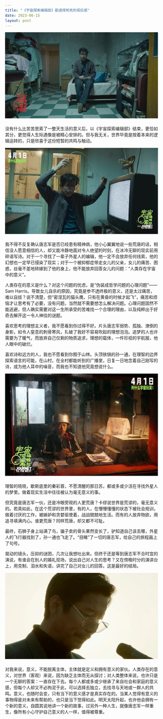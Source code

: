 ```yaml
---
title: "《宇宙探索编辑部》剧透得死死的观后感"
date: 2023-06-15
layout: post
---
```


<div style="margin-bottom: 20px">
  <img src="/assets/2023-06-15-journey-to-the-west/post1.jpeg" class="centered-image" />
</div>

没有什么比苦苦思索了一整天生活的意义后，以《宇宙探索编辑部》结束，更恰如其分，更觉得人生际遇像是被精心安排的。但与我无关，世界毕竟是按着本来的逻辑运转的，只是欣喜于这份短暂的共鸣与触动。

<div style="margin-bottom: 20px">
  <img src="/assets/2023-06-15-journey-to-the-west/post2.jpeg" class="centered-image" />
</div>

我不得不反复确认唐志军是否已经患有精神病，他小心翼翼地说一些荒唐的话，相信没人愿意相信的人，却又能冷静地面对令人绝望的时刻，在冰冷无聊的现实前用碎语写诗。对于一个寻找了一辈子外星人的编辑，他一定不会放弃任何线索，他的幻想也一定早已侵染了现实；对于一个被抑郁症带走女儿的父亲，女儿的痛苦、困惑，丝毫不差地转嫁到了他的身上，他不能放弃回答女儿的问题：“人类存在宇宙中的意义”。

人类存在的意义是什么？对这个问题的忧虑，是“伪装成哲学问题的心理问题”——Sam Harris。导致女儿自杀的原因，究竟是参不透终极的意义，还是太过痛苦，难以自拔？说不清楚，但“密涅瓦的猫头鹰，只有在黄昏的时候才起飞”，痛苦和烦恼才让思考有了必要，没有问题，当然就不需要想怎么解决问题。心理问题固然不能逃避，但人确实需要对这一生所承受的苦难找一个合理的理由，以及纯粹出于好奇去解开这一令人神往的谜题。

喜欢思考的理想主义者，我不愿看到你过得不好。片头唐志军弱势、孤独、潦倒的身影，如令人窒息的刺骨寒风，扎破了我好不容易吹起的理想泡泡。追梦的人也许需要为了暖气，而放弃自己仅剩的物质追求，理想的载体，一件珍视的宇航服，他人眼中的破烂。

喜欢诗和远方的人，我也不愿看到你囿于山林。头顶铁锅的孙一通，在理智的边界探索语言的可能，在山村，在全村都能听到的广播里，日复一日地念着自己刚写的诗，成为他人耳中的噪音，而我也不知道他究竟想说什么。

<div style="margin-bottom: 20px">
  <img src="/assets/2023-06-15-journey-to-the-west/post3.jpeg" class="centered-image" />
</div>

理智的晓晓，歇斯底里的秦彩蓉，不愿清醒的那日苏，都或多或少活在寻找外星人的梦里。做着现实生活中往往被认为毫无意义的事。

但究竟是唐志军一伙，还是冷眼旁观的人更荒唐？卡缪说世界是荒谬的，毫无意义的。若真如此，在这个荒谬的世界里，有的人，在懵懵懂懂的状态下被社会规训，做着讨厌的工作，被嫉妒和贪婪驱使着，战战兢兢地生活。而有的人放弃物欲，用追寻填满内心。谁更荒唐？同样荒唐，却又都不可耻。

最终，石狮子身上站满了鸟，骗子卖的骨头果然变长了，驴知道自己该去哪，外星人的飞行器找到了，孙一通也飞走了。“目睹”了一切的唐志军，给自己的旅程画上了句号。

晃动的镜头，压抑的谜团，几次让我想吐出来。但终于还是等到唐志军不合时宜的演说，有谁会在别人的婚礼现场，说出自己对人生的思考？又在傍晚时分的演讲台上，用克制、泪水和失语，讲完了自己对女儿的回答。这是最好的结局。

<div style="margin-bottom: 20px">
  <img src="/assets/2023-06-15-journey-to-the-west/post4.jpeg" class="centered-image" />
</div>

对我来说，意义，不能脱离主体，主体就是定义和拥有意义的家伙。人类存在的意义，对世界（客观）来说，因为缺乏主体而无从探讨；对人类整体来说，也许只是一个无聊的答案：一直存在下去。每个人都或多或少继承了来自社会和家庭的意义感，但每个人却又不必拘泥于此，可以选择去独立，去找寻与天地或一群人的共鸣。意义，也随时会变，只有当下的意义感才是真实存在的。当某人觉得有意义的事物得是对未来有帮助的，也只是当下觉得如此。明天太阳升起，也许他会拥有一个新的意义，自圆其说地讲一个新的故事，过另外一种人生，就像唐志军一样重生，像所有小心守护自己意义的人一样，值得被尊重。
